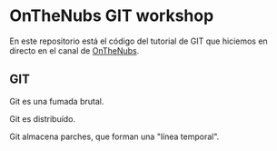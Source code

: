 # OnTheNubs GIT workshop

En este repositorio está el código del tutorial de GIT que hiciemos en directo en el canal de [OnTheNubs](https://twitch.tv/onthenubs).

## GIT

Git es una fumada brutal.

Git es distribuído.

Git almacena parches, que forman una "línea temporal".
